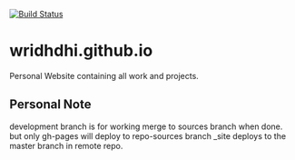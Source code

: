 [![Build Status](https://travis-ci.org/wridhdhi/wridhdhi.github.io.svg?branch=master)](https://travis-ci.org/wridhdhi/wridhdhi.github.io)

# wridhdhi.github.io
Personal Website containing all work and projects.

## Personal Note
development branch is for working
merge to sources branch when done.
but only gh-pages will deploy to repo-sources branch
_site deploys to the master branch in remote repo.
